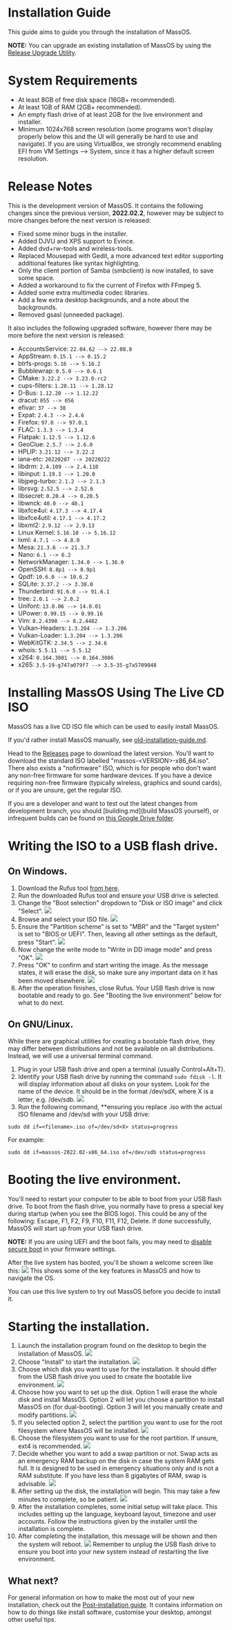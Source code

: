 # Installation Guide
This guide aims to guide you through the installation of MassOS.

**NOTE:** You can upgrade an existing installation of MassOS by using the [Release Upgrade Utility](https://github.com/TheSonicMaster/massos-upgrade).
# System Requirements
- At least 8GB of free disk space (16GB+ recommended).
- At least 1GB of RAM (2GB+ recommended).
- An empty flash drive of at least 2GB for the live environment and installer.
- Minimum 1024x768 screen resolution (some programs won't display properly below this and the UI will generally be hard to use and navigate). If you are using VirtualBox, we strongly recommend enabling EFI from VM Settings --> System, since it has a higher default screen resolution.

# Release Notes
This is the development version of MassOS. It contains the following changes since the previous version, **2022.02.2**, however may be subject to more changes before the next version is released:

- Fixed some minor bugs in the installer.
- Added DJVU and XPS support to Evince.
- Added dvd+rw-tools and wireless-tools.
- Replaced Mousepad with Gedit, a more advanced text editor supporting additional features like syntax highlighting.
- Only the client portion of Samba (smbclient) is now installed, to save some space.
- Added a workaround to fix the current of Firefox with FFmpeg 5.
- Added some extra multimedia codec libraries.
- Add a few extra desktop backgrounds, and a note about the backgrounds.
- Removed gsasl (unneeded package).

It also includes the following upgraded software, however there may be more before the next version is released:

- AccountsService: `22.04.62 --> 22.08.8`
- AppStream: `0.15.1 --> 0.15.2`
- btrfs-progs: `5.16 --> 5.16.2`
- Bubblewrap: `0.5.0 --> 0.6.1`
- CMake: `3.22.2 --> 3.23.0-rc2`
- cups-filters: `1.28.11 --> 1.28.12`
- D-Bus: `1.12.20 --> 1.12.22`
- dracut: `055 --> 056`
- efivar: `37 --> 38`
- Expat: `2.4.3 --> 2.4.6`
- Firefox: `97.0 --> 97.0.1`
- FLAC: `1.3.3 --> 1.3.4`
- Flatpak: `1.12.5 --> 1.12.6`
- GeoClue: `2.5.7 --> 2.6.0`
- HPLIP: `3.21.12 --> 3.22.2`
- iana-etc: `20220207 --> 20220222`
- libdrm: `2.4.109 --> 2.4.110`
- libinput: `1.19.3 --> 1.20.0`
- libjpeg-turbo: `2.1.2 --> 2.1.3`
- librsvg: `2.52.5 --> 2.52.6`
- libsecret: `0.20.4 --> 0.20.5`
- libwnck: `40.0 --> 40.1`
- libxfce4ui: `4.17.3 --> 4.17.4`
- libxfce4util: `4.17.1 --> 4.17.2`
- libxml2: `2.9.12 --> 2.9.13`
- Linux Kernel: `5.16.10 --> 5.16.12`
- lxml: `4.7.1 --> 4.8.0`
- Mesa: `21.3.6 --> 21.3.7`
- Nano: `6.1 --> 6.2`
- NetworkManager: `1.34.0 --> 1.36.0`
- OpenSSH: `8.8p1 --> 8.9p1`
- Qpdf: `10.6.0 --> 10.6.2`
- SQLite: `3.37.2 --> 3.38.0`
- Thunderbird: `91.6.0 --> 91.6.1`
- tree: `2.0.1 --> 2.0.2`
- Unifont: `13.0.06 --> 14.0.01`
- UPower: `0.99.15 --> 0.99.16`
- Vim: `8.2.4398 --> 8.2.4482`
- Vulkan-Headers: `1.3.204 --> 1.3.206`
- Vulkan-Loader: `1.3.204 --> 1.3.206`
- WebKitGTK: `2.34.5 --> 2.34.6`
- whois: `5.5.11 --> 5.5.12`
- x264: `0.164.3081 --> 0.164.3086`
- x265: `3.5-19-g747a079f7 --> 3.5-35-g7a5709048`

# Installing MassOS Using The Live CD ISO
MassOS has a live CD ISO file which can be used to easily install MassOS.

If you'd rather install MassOS manually, see [old-installation-guide.md](old-installation-guide.md).

Head to the [Releases](https://github.com/MassOS-Linux/MassOS/releases) page to download the latest version. You'll want to download the standard ISO labelled "massos-\<VERSION\>-x86_64.iso". There also exists a "nofirmware" ISO, which is for people who don't want any non-free firmware for some hardware devices. If you have a device requiring non-free firmware (typically wireless, graphics and sound cards), or if you are unsure, get the regular ISO.

If you are a developer and want to test out the latest changes from development branch, you should [building.md](build MassOS yourself), or infrequent builds can be found on [this Google Drive folder](https://go.thesonicmaster.net/qk9).
# Writing the ISO to a USB flash drive.
## On Windows.
1. Download the Rufus tool [from here](https://rufus.ie).
2. Run the downloaded Rufus tool and ensure your USB drive is selected.
3. Change the "Boot selection" dropdown to "Disk or ISO image" and click "Select".
![](screenshots/rufus1.png)
4. Browse and select your ISO file.
![](screenshots/rufus2.png)
5. Ensure the "Partition scheme" is set to "MBR" and the "Target system" is set to "BIOS or UEFI". Then, leaving all other settings as the default, press "Start".
![](screenshots/rufus3.png)
6. Now change the write mode to "Write in DD image mode" and press "OK".
![](screenshots/rufus4.png)
7. Press "OK" to confirm and start writing the image. As the message states, it will erase the disk, so make sure any important data on it has been moved elsewhere.
![](screenshots/rufus5.png)
8. After the operation finishes, close Rufus. Your USB flash drive is now bootable and ready to go. See "Booting the live environment" below for what to do next.

## On GNU/Linux.
While there are graphical utilities for creating a bootable flash drive, they may differ between distributions and not be available on all distributions. Instead, we will use a universal terminal command.

1. Plug in your USB flash drive and open a terminal (usually Control+Alt+T).
2. Identify your USB flash drive by running the command `sudo fdisk -l`. It will display information about all disks on your system. Look for the name of the device. It should be in the format /dev/sdX, where X is a letter, e.g. /dev/sdb.
![](screenshots/fdisk-identify.png)
3. Run the following command, **ensuring you replace <filename>.iso with the actual ISO filename and /dev/sd<X> with your USB drive:
```
sudo dd if=<filename>.iso of=/dev/sd<X> status=progress
```
For example:
```
sudo dd if=massos-2022.02-x86_64.iso of=/dev/sdb status=progress
```
# Booting the live environment.
You'll need to restart your computer to be able to boot from your USB flash drive. To boot from the flash drive, you normally have to press a special key during startup (when you see the BIOS logo). This could be any of the following: Escape, F1, F2, F9, F10, F11, F12, Delete. If done successfully, MassOS will start up from your USB flash drive.

**NOTE:** If you are using UEFI and the boot fails, you may need to [disable secure boot](https://www.rodsbooks.com/efi-bootloaders/secureboot.html#disable) in your firmware settings.

After the live system has booted, you'll be shown a welcome screen like this:
![](screenshots/welcome-screen.png)
This shows some of the key features in MassOS and how to navigate the OS.

You can use this live system to try out MassOS before you decide to install it.
# Starting the installation.
1. Launch the installation program found on the desktop to begin the installation of MassOS.
![](screenshots/installer-desktop-icon.png)
2. Choose "Install" to start the installation.
![](screenshots/installer-main-menu.png)
3. Choose which disk you want to use for the installation. It should differ from the USB flash drive you used to create the bootable live environment.
![](screenshots/installer-disk-select.png)
4. Choose how you want to set up the disk. Option 1 will erase the whole disk and install MassOS. Option 2 will let you choose a partition to install MassOS on (for dual-booting). Option 3 will let you manually create and modify partitions.
![](screenshots/installer-disk-setup.png)
5. If you selected option 2, select the partition you want to use for the root filesystem where MassOS will be installed.
![](screenshots/installer-disk-setup-2.png)
6. Choose the filesystem you want to use for the root partition. If unsure, ext4 is recommended.
![](screenshots/installer-filesystem.png)
7. Decide whether you want to add a swap partition or not. Swap acts as an emergency RAM backup on the disk in case the system RAM gets full. It is designed to be used in emergency situations only and is not a RAM substitute. If you have less than 8 gigabytes of RAM, swap is advisable.
![](screenshots/installer-swap.png)
8. After setting up the disk, the installation will begin. This may take a few minutes to complete, so be patient.
![](screenshots/installer-progress.png)
9. After the installation completes, some initial setup will take place. This includes setting up the language, keyboard layout, timezone and user accounts. Follow the instructions given by the installer until the installation is complete.
10. After completing the installation, this message will be shown and then the system will reboot.
![](screenshots/installer-finished.png)
Remember to unplug the USB flash drive to ensure you boot into your new system instead of restarting the live environment.
## What next?
For general information on how to make the most out of your new installation, check out the [Post-installation guide](https://github.com/TheSonicMaster/MassOS/blob/main/postinst.md). It contains information on how to do things like install software, customise your desktop, amongst other useful tips.
